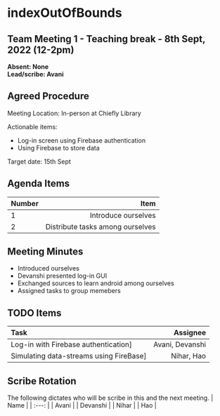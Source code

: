 # indexOutOfBounds

## Team Meeting 1 - Teaching break - 8th Sept, 2022 (12-2pm)
**Absent: None**
<br>
**Lead/scribe: Avani**

## Agreed Procedure
Meeting Location: In-person at Chiefly Library 

Actionable items: 
- Log-in screen using Firebase authentication 
- Using Firebase to store data

Target date: 15th Sept 

## Agenda Items
| Number | Item |
| :--- | ---: |
| 1 | Introduce ourselves |
| 2 | Distribute tasks among  ourselves |

## Meeting Minutes
- Introduced ourselves
- Devanshi presented log-in GUI
- Exchanged sources to learn android among ourselves 
- Assigned tasks to group memebers 

## TODO Items
| Task | Assignee |
| :--- | ---: |
| Log-in with Firebase authentication] | Avani, Devanshi |
| Simulating data-streams using FireBase] | Nihar, Hao |

## Scribe Rotation
The following dictates who will be scribe in this and the next meeting.
| Name |
| :---: |
| Avani |
| Devanshi |
| Nihar |
| Hao |